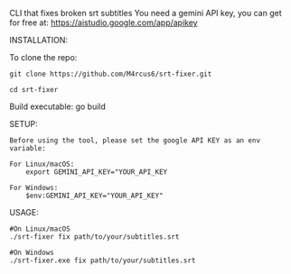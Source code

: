 CLI that fixes broken srt subtitles
	You need a gemini API key, you can get for free at: https://aistudio.google.com/app/apikey 

INSTALLATION:

To clone the repo:

    git clone https://github.com/M4rcus6/srt-fixer.git
    
    cd srt-fixer

Build executable: 
    go build


SETUP:

	Before using the tool, please set the google API KEY as an env variable:

	For Linux/macOS:
		export GEMINI_API_KEY="YOUR_API_KEY

	For Windows:
		$env:GEMINI_API_KEY="YOUR_API_KEY"

USAGE:

    #On Linux/macOS
    ./srt-fixer fix path/to/your/subtitles.srt

    #On Windows
    ./srt-fixer.exe fix path/to/your/subtitles.srt

    

